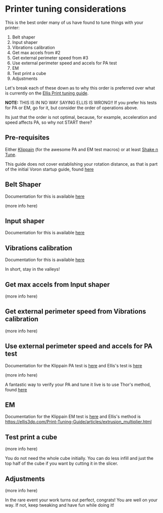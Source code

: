 # Printer tuning considerations

This is the best order many of us have found to tune things with your printer:

1. Belt shaper
2. Input shaper
3. Vibrations calibration
4. Get max accels from #2
5. Get external perimeter speed from #3
6. Use external perimeter speed and accels for PA test
7. EM
8. Test print a cube
9. Adjustments

Let's break each of these down as to why this order is preferred over what is currently on the [Ellis Print tuning guide](https://ellis3dp.com/Print-Tuning-Guide/). 

**NOTE:** THIS IS IN NO WAY SAYING ELLIS IS WRONG!! If you prefer his tests for PA or EM, go for it, but consider the order of operations above.

Its just that the order is not optimal, because, for example, acceleration and speed affects PA, so why not START there?


## Pre-requisites

Either [Klippain](https://github.com/Frix-x/klippain) (for the awesome PA and EM test macros) or at least [Shake n Tune](https://github.com/Frix-x/klippain-shaketune).

This guide does not cover establishing your rotation distance, as that is part of the initial Voron startup guide, found [here](https://docs.vorondesign.com/build/startup/#extruder-calibration-e-steps)

## Belt Shaper

Documentation for this is available [here](https://github.com/Frix-x/klippain-shaketune/blob/main/docs/macros/belts_tuning.md)

(more info here)

## Input shaper

Documentation for this is available [here](https://github.com/Frix-x/klippain-shaketune/blob/main/docs/macros/axis_tuning.md)

## Vibrations calibration

Documentation for this is available [here](https://github.com/Frix-x/klippain-shaketune/blob/main/docs/macros/vibrations_tuning.md)

In short, stay in the valleys!

## Get max accels from Input shaper

(more info here)

## Get external perimeter speed from Vibrations calibration

(more info here)

## Use external perimeter speed and accels for PA test

Documentation for the Klippain PA test is [here](https://github.com/Frix-x/klippain/blob/main/docs/features/pa_calibration.md) and Ellis's test is [here](https://ellis3dp.com/Pressure_Linear_Advance_Tool/)

(more info here)

A fantastic way to verify your PA and tune it live is to use Thor's method, found [here](https://discord.com/channels/460117602945990666/461133450636951552/1017098926748348518)

## EM

Documentation for the Klippain EM test is [here](https://github.com/Frix-x/klippain/blob/main/docs/features/flow_calibration.md) and Ellis's method is https://ellis3dp.com/Print-Tuning-Guide/articles/extrusion_multiplier.html

## Test print a cube

(more info here)

You do not need the whole cube initially. You can do less infill and just the top half of the cube if you want by cutting it in the slicer.

## Adjustments

(more info here)

In the rare event your work turns out perfect, congrats! You are well on your way. If not, keep tweaking and have fun while doing it!
